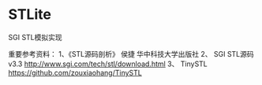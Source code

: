 # STLite
SGI STL模拟实现

重要参考资料：
1、《STL源码剖析》  侯捷  华中科技大学出版社
2、 SGI STL源码v3.3 http://www.sgi.com/tech/stl/download.html
3、 TinySTL https://github.com/zouxiaohang/TinySTL
